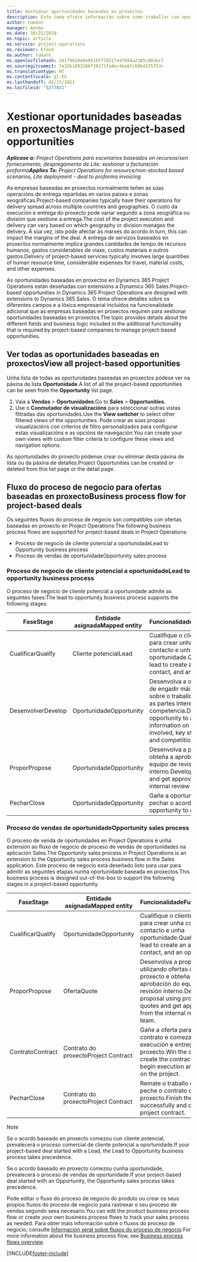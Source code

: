 ```yaml
---
title: Xestionar oportunidades baseadas en proxectos
description: Este tema ofrece información sobre como traballar con oportunidades relacionadas cos proxectos.
author: rumant
manager: Annbe
ms.date: 10/21/2020
ms.topic: article
ms.service: project-operations
ms.reviewer: kfend
ms.author: rumant
ms.openlocfilehash: 2d1f9b29e0e9516ff78517e47694a2385c083ec7
ms.sourcegitcommit: fa32b1893286f20271fa4ec4be8fc68bd135f53c
ms.translationtype: HT
ms.contentlocale: gl-ES
ms.lasthandoff: 02/15/2021
ms.locfileid: "5277831"
---
```

# <a name="manage-project-based-opportunities"></a><span data-ttu-id="1930f-103">Xestionar oportunidades baseadas en proxectos</span><span class="sxs-lookup"><span data-stu-id="1930f-103">Manage project-based opportunities</span></span>

<span data-ttu-id="1930f-104">_**Aplícase a:** Project Operations para escenarios baseados en recursos/sen fornecemento, despregamento de Lite: xestionar a facturación proforma_</span><span class="sxs-lookup"><span data-stu-id="1930f-104">_**Applies To:** Project Operations for resource/non-stocked based scenarios, Lite deployment - deal to proforma invoicing_</span></span>

<span data-ttu-id="1930f-105">As empresas baseadas en proxectos normalmente teñen as súas operacións de entrega repartidas en varios países e zonas xeográficas.</span><span class="sxs-lookup"><span data-stu-id="1930f-105">Project-based companies typically have their operations for delivery spread across multiple countries and geographies.</span></span> <span data-ttu-id="1930f-106">O custo da execución e entrega do proxecto pode variar segundo a zona xeográfica ou división que xestione a entrega.</span><span class="sxs-lookup"><span data-stu-id="1930f-106">The cost of the project execution and delivery can vary  based on which geography or division manages the delivery.</span></span> <span data-ttu-id="1930f-107">Á súa vez, isto pode afectar ás marxes do acordo.</span><span class="sxs-lookup"><span data-stu-id="1930f-107">In turn, this can impact the margins of the deal.</span></span> <span data-ttu-id="1930f-108">A entrega de servizos baseados en proxectos normalmente implica grandes cantidades de tempo de recursos humanos, gastos considerables de viaxe, custos materiais e outros gastos.</span><span class="sxs-lookup"><span data-stu-id="1930f-108">Delivery of project-based services typically involves large quantities of human resource time, considerable expenses for travel, material costs, and other expenses.</span></span>

<span data-ttu-id="1930f-109">As oportunidades baseadas en proxectos en Dynamics 365 Project Operations están deseñadas con extensións a Dynamics 365 Sales.</span><span class="sxs-lookup"><span data-stu-id="1930f-109">Project-based opportunities in Dynamics 365 Project Operations are designed with extensions to Dynamics 365 Sales.</span></span> <span data-ttu-id="1930f-110">O tema ofrece detalles sobre os diferentes campos e a lóxica empresarial incluídos na funcionalidade adicional que as empresas baseadas en proxectos requiren para xestionar oportunidades baseadas en proxectos.</span><span class="sxs-lookup"><span data-stu-id="1930f-110">The topic provides details about the different fields and business logic included in the additional functionality that is required by project-based companies to manage project-based opportunities.</span></span>

## <a name="view-all-project-based-opportunities"></a><span data-ttu-id="1930f-111">Ver todas as oportunidades baseadas en proxectos</span><span class="sxs-lookup"><span data-stu-id="1930f-111">View all project-based opportunities</span></span>

<span data-ttu-id="1930f-112">Unha lista de todas as oportunidades baseadas en proxectos pódese ver na páxina de lista **Oportunidade**.</span><span class="sxs-lookup"><span data-stu-id="1930f-112">A list of all the project-based opportunities can be seen from the **Opportunity** list page.</span></span> 

1. <span data-ttu-id="1930f-113">Vaia a **Vendas** > **Oportunidades**.</span><span class="sxs-lookup"><span data-stu-id="1930f-113">Go to **Sales** > **Opportunities**.</span></span>
2. <span data-ttu-id="1930f-114">Use o **Conmutador de visualizacións** para seleccionar outras vistas filtradas das oportunidades.</span><span class="sxs-lookup"><span data-stu-id="1930f-114">Use the **View switcher** to select other filtered views of the opportunities.</span></span> <span data-ttu-id="1930f-115">Pode crear as súas propias visualizacións con criterios de filtro personalizados para configurar estas visualizacións e as opcións de navegación.</span><span class="sxs-lookup"><span data-stu-id="1930f-115">You can create your own views with custom filter criteria to configure these views and navigation options.</span></span>

<span data-ttu-id="1930f-116">As oportunidades do proxecto pódense crear ou eliminar desta páxina de lista ou da páxina de detalles.</span><span class="sxs-lookup"><span data-stu-id="1930f-116">Project Opportunities can be created or deleted from this list page or the detail page.</span></span>

## <a name="business-process-flow-for-project-based-deals"></a><span data-ttu-id="1930f-117">Fluxo do proceso de negocio para ofertas baseadas en proxecto</span><span class="sxs-lookup"><span data-stu-id="1930f-117">Business process flow for project-based deals</span></span>

<span data-ttu-id="1930f-118">Os seguintes fluxos do proceso de negocio son compatibles con ofertas baseadas en proxecto en Project Operations:</span><span class="sxs-lookup"><span data-stu-id="1930f-118">The following business process flows are supported for project-based deals in Project Operations:</span></span>

- <span data-ttu-id="1930f-119">Proceso de negocio de cliente potencial a oportunidade</span><span class="sxs-lookup"><span data-stu-id="1930f-119">Lead to Opportunity business process</span></span>
- <span data-ttu-id="1930f-120">Proceso de vendas de oportunidade</span><span class="sxs-lookup"><span data-stu-id="1930f-120">Opportunity sales process</span></span>

### <a name="lead-to-opportunity-business-process"></a><span data-ttu-id="1930f-121">Proceso de negocio de cliente potencial a oportunidade</span><span class="sxs-lookup"><span data-stu-id="1930f-121">Lead to opportunity business process</span></span> 
<span data-ttu-id="1930f-122">O proceso de negocio de cliente potencial a oportunidade admite as seguintes fases:</span><span class="sxs-lookup"><span data-stu-id="1930f-122">The lead to opportunity business process supports the following stages:</span></span>

| <span data-ttu-id="1930f-123">Fase</span><span class="sxs-lookup"><span data-stu-id="1930f-123">Stage</span></span> | <span data-ttu-id="1930f-124">Entidade asignada</span><span class="sxs-lookup"><span data-stu-id="1930f-124">Mapped entity</span></span> | <span data-ttu-id="1930f-125">Funcionalidade</span><span class="sxs-lookup"><span data-stu-id="1930f-125">Functionality</span></span> |
| --- | --- | --- |
| <span data-ttu-id="1930f-126">Cualificar</span><span class="sxs-lookup"><span data-stu-id="1930f-126">Qualify</span></span> | <span data-ttu-id="1930f-127">Cliente potencial</span><span class="sxs-lookup"><span data-stu-id="1930f-127">Lead</span></span> | <span data-ttu-id="1930f-128">Cualifique o cliente potencial para crear unha conta, un contacto e unha oportunidade.</span><span class="sxs-lookup"><span data-stu-id="1930f-128">Qualify the lead to create an account, contact, and an opportunity.</span></span> |
| <span data-ttu-id="1930f-129">Desenvolver</span><span class="sxs-lookup"><span data-stu-id="1930f-129">Develop</span></span> | <span data-ttu-id="1930f-130">Oportunidade</span><span class="sxs-lookup"><span data-stu-id="1930f-130">Opportunity</span></span> | <span data-ttu-id="1930f-131">Desenvolva a oportunidade de engadir máis información sobre o traballo involucrado, as partes interesadas e a competencia.</span><span class="sxs-lookup"><span data-stu-id="1930f-131">Develop the opportunity to add more information on the work involved, key stakeholders, and competition.</span></span> |
| <span data-ttu-id="1930f-132">Propor</span><span class="sxs-lookup"><span data-stu-id="1930f-132">Propose</span></span> | <span data-ttu-id="1930f-133">Oportunidade</span><span class="sxs-lookup"><span data-stu-id="1930f-133">Opportunity</span></span> | <span data-ttu-id="1930f-134">Desenvolva a proposta e obteña a aprobación do equipo de revisión interno.</span><span class="sxs-lookup"><span data-stu-id="1930f-134">Develop the proposal and get approval from the internal review team.</span></span> |
| <span data-ttu-id="1930f-135">Pechar</span><span class="sxs-lookup"><span data-stu-id="1930f-135">Close</span></span> | <span data-ttu-id="1930f-136">Oportunidade</span><span class="sxs-lookup"><span data-stu-id="1930f-136">Opportunity</span></span> | <span data-ttu-id="1930f-137">Gañe a oportunidade para pechar o acordo.</span><span class="sxs-lookup"><span data-stu-id="1930f-137">Win the opportunity to close the deal.</span></span> |

### <a name="opportunity-sales-process"></a><span data-ttu-id="1930f-138">Proceso de vendas de oportunidade</span><span class="sxs-lookup"><span data-stu-id="1930f-138">Opportunity sales process</span></span>
<span data-ttu-id="1930f-139">O proceso de venda de oportunidades en Project Operations é unha extensión ao fluxo de negocio de proceso de vendas de oportunidades na aplicación Sales.</span><span class="sxs-lookup"><span data-stu-id="1930f-139">The Opportunity sales process in Project Operations is an extension to the Opportunity sales process business flow in the Sales application.</span></span> <span data-ttu-id="1930f-140">Este proceso de negocio está deseñado listo para usar para admitir as seguintes etapas nunha oportunidade baseada en proxectos.</span><span class="sxs-lookup"><span data-stu-id="1930f-140">This business process is designed out-of-the-box to support the following stages in a project-based opportunity.</span></span>

| <span data-ttu-id="1930f-141">Fase</span><span class="sxs-lookup"><span data-stu-id="1930f-141">Stage</span></span> | <span data-ttu-id="1930f-142">Entidade asignada</span><span class="sxs-lookup"><span data-stu-id="1930f-142">Mapped entity</span></span> | <span data-ttu-id="1930f-143">Funcionalidade</span><span class="sxs-lookup"><span data-stu-id="1930f-143">Functionality</span></span> |
| --- | --- | --- |
| <span data-ttu-id="1930f-144">Cualificar</span><span class="sxs-lookup"><span data-stu-id="1930f-144">Qualify</span></span> | <span data-ttu-id="1930f-145">Oportunidade</span><span class="sxs-lookup"><span data-stu-id="1930f-145">Opportunity</span></span> | <span data-ttu-id="1930f-146">Cualifique o cliente potencial para crear unha conta, un contacto e unha oportunidade.</span><span class="sxs-lookup"><span data-stu-id="1930f-146">Qualify the lead to create an account, contact, and an opportunity.</span></span> |
| <span data-ttu-id="1930f-147">Propor</span><span class="sxs-lookup"><span data-stu-id="1930f-147">Propose</span></span> | <span data-ttu-id="1930f-148">Oferta</span><span class="sxs-lookup"><span data-stu-id="1930f-148">Quote</span></span> | <span data-ttu-id="1930f-149">Desenvolva a proposta utilizando ofertas de proxecto e obteña a aprobación do equipo de revisión interno.</span><span class="sxs-lookup"><span data-stu-id="1930f-149">Develop the proposal using project quotes and get approval from the internal review team.</span></span> |
| <span data-ttu-id="1930f-150">Contrato</span><span class="sxs-lookup"><span data-stu-id="1930f-150">Contract</span></span> | <span data-ttu-id="1930f-151">Contrato do proxecto</span><span class="sxs-lookup"><span data-stu-id="1930f-151">Project Contract</span></span> | <span data-ttu-id="1930f-152">Gañe a oferta para crear o contrato e comezar a execución e entrega do proxecto.</span><span class="sxs-lookup"><span data-stu-id="1930f-152">Win the quote to create the contract and begin execution and delivery on the project.</span></span> |
| <span data-ttu-id="1930f-153">Pechar</span><span class="sxs-lookup"><span data-stu-id="1930f-153">Close</span></span> | <span data-ttu-id="1930f-154">Contrato do proxecto</span><span class="sxs-lookup"><span data-stu-id="1930f-154">Project Contract</span></span> | <span data-ttu-id="1930f-155">Remate o traballo con éxito e peche o contrato do proxecto.</span><span class="sxs-lookup"><span data-stu-id="1930f-155">Finish the work successfully and close the project contract.</span></span> |

> [!NOTE]
> <span data-ttu-id="1930f-156">Se o acordo baseado en proxecto comezou cun cliente potencial, prevalecerá o proceso comercial de cliente potencial a oportunidade.</span><span class="sxs-lookup"><span data-stu-id="1930f-156">If your project-based deal started with a Lead, the Lead to Opportunity business process takes precedence.</span></span>
>
> <span data-ttu-id="1930f-157">Se o acordo baseado en proxecto comezou cunha oportunidade, prevalecerá o proceso de vendas de oportunidade.</span><span class="sxs-lookup"><span data-stu-id="1930f-157">If your project-based deal started with an Opportunity, the Opportunity sales process takes precedence.</span></span>

<span data-ttu-id="1930f-158">Pode editar o fluxo do proceso de negocio do produto ou crear os seus propios fluxos do proceso de negocio para rastrexar o seu proceso de vendas segundo sexa necesario.</span><span class="sxs-lookup"><span data-stu-id="1930f-158">You can edit the product business process flow or create your own business process flows to track your sales process as needed.</span></span> <span data-ttu-id="1930f-159">Para obter máis información sobre o fluxos do proceso de negocio, consulte [Información xeral sobre fluxos do proceso de negocio](https://docs.microsoft.com/dynamics365/customerengagement/on-premises/customize/business-process-flows-overview).</span><span class="sxs-lookup"><span data-stu-id="1930f-159">For more information about the business process flow, see [Business process flows overview](https://docs.microsoft.com/dynamics365/customerengagement/on-premises/customize/business-process-flows-overview).</span></span>


[!INCLUDE[footer-include](../includes/footer-banner.md)]
